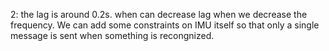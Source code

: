 2: the lag is around 0.2s. when can decrease lag when we decrease the frequency. We can add some constraints on IMU itself so that only a single message is sent when something is recongnized.